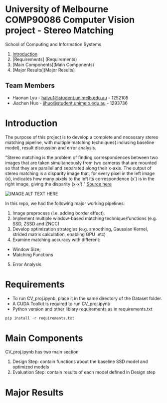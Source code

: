 
# University of Melbourne COMP90086 Computer Vision project - Stereo Matching

School of Computing and Information Systems

1. [Introduction](Introduction)
2. [Requirements] (Requirements)
3. [Main Components](Main Components)
4. [Major Results](Major Results)



## Team Members

* Haonan Lyu - halyu1@student.unimelb.edu.au - 1252105
* Jiachen Huo - jihuo@student.unimelb.edu.au - 1293736

# Introduction 

The purpose of this project is to develop a complete and necessary stereo matching pipeline, with multiple matching techniques( inclusing baseline model), result discussion and error analysis.

"Stereo matching is the problem of finding correspondences between two images that are taken simultaneously from two cameras that are mounted so that they are parallel and separated along their x-axis. The output of stereo matching is a disparity image that, for every pixel in the left image (x), indicates how many pixels to the left its correspondence (x’) is in the right image, giving the disparity (x-x’)." [Source here](https://github.com/Cassiel-H/Stereo-Matching/blob/main/Stereo%20Disparity%20project.pdf)

![IMAGE ALT TEXT HERE](https://github.com/Cassiel-H/Stereo-Matching/blob/main/img/project_disparity.png)

In this repo, we had the following major working pipelines:
1. Image preprocess (i.e. adding border effect). 
2. Implement multiple window-based matching technique/functions (e.g. SSD, ZSSD and ZNCC)  
3. Develop optimization strategies (e.g. smoothing, Gaussian Kernel, strided matrix calculation, enabling GPU .etc) 
4. Examine matching accuracy with different:  
  - Window Size;  
  - Matching Functions 
5. Error Analysis


# Requirements
- To run CV_proj.ipynb, place it in the same directory of the Dataset folder. 
- A CUDA Toolkit is required to run CV_proj.ipynb
- Python version and other libiary requirements as in requirements.txt 
```python
pip install -r requirements.txt
```

# Main Components
CV_proj.ipynb has two main section
1. Design Step: contain functions about the baseline SSD model and optimized models
2. Evaluation Step: contain results of each model defined in Design step

# Major Results

